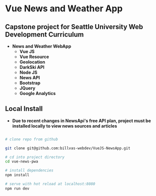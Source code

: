 # Vue News and Weather App

## Capstone project for Seattle University Web Development Curriculum

- **News and Weather WebApp**
  - **Vue JS**
  - **Vue Resource**
  - **Geolocation**
  - **DarkSki API**
  - **Node JS**
  - **News API**
  - **Bootstrap**
  - **JQuery**
  - **Google Analytics**

## Local Install

- **Due to recent changes in NewsApi's free API plan, project must be installed locally to view news sources and articles**

``` bash

# clone repo from github

git clone git@github.com:billvas-webdev/VueJS-NewsApp.git

# cd into project directory
cd vue-news-pwa

# install dependencies
npm install

# serve with hot reload at localhost:8080
npm run dev
```
